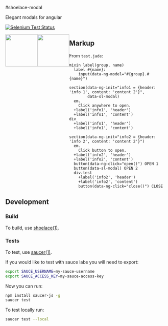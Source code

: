 #shoelace-modal

Elegant modals for angular

[![Selenium Test Status](https://saucelabs.com/browser-matrix/shoelace-modal.svg)](https://saucelabs.com/u/shoelace-modal)

<img src='http://i.imgur.com/pnfcnGe.png' height='100' style='float: left;'/>
<img src='http://i.imgur.com/KfcDv1r.png' height='100' style='float: left;'/>

## Markup

From `test.jade`:

```jade
mixin label(group, name)
  label #{name}:
    input(data-ng-model="#{group}.#{name}")

section(data-ng-init="info1 = {header: 'info 1', content: 'content 2'}",
        data-sl-modal)
  em.
    Click anywhere to open.
  +label('info1', 'header')
  +label('info1', 'content')
div
  +label('info1', 'header')
  +label('info1', 'content')

section(data-ng-init="info2 = {header: 'info 2', content: 'content 2'}")
  em.
    Click button to open.
  +label('info2', 'header')
  +label('info2', 'content')
  button(data-ng-click="open()") OPEN 1
  button(data-sl-modal) OPEN 2
  div.test
    +label('info2', 'header')
    +label('info2', 'content')
    button(data-ng-click="close()") CLOSE
```

## Development

### Build

To build, use [shoelace(1)](https://github.com/shoelace-ui/modal).

### Tests

To test, use [saucer(1)](https://github.com/mvanasse/saucer).

If you would like to test with sauce labs you will need to export:

```sh
export SAUCE_USERNAME=my-sauce-username
export SAUCE_ACCESS_KEY=my-sauce-access-key
```

Now you can run:

```sh
npm install saucer-js -g
saucer test
```

To test locally run:

```sh
saucer test --local
```
